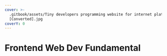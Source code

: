 ```yaml
---
cover: >-
  .gitbook/assets/Tiny developers programming website for internet platform
  [Converted].jpg
coverY: 0
---
```


# Frontend Web Dev Fundamental

